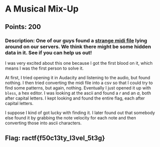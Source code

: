 # **A Musical Mix-Up**
## Points: 200
### **Description:** One of our guys found a [strange midi file](files/challenge.mid) lying around on our servers. We think there might be some hidden data in it. See if you can help us out!

I was very excited about this one because I got the first blood on it, which means I was the first person to solve it.

At first, I tried opening it in Audacity and listening to the audio, but found nothing. I then tried converting the midi file into a csv so that I could try to find some patterns, but again, nothing.
Eventually I just opened it up with `bless`, a hex editor. I was looking at the ascii and found a _r_ and an _a_, both after capital letters. I kept looking and found the entire flag, each after capital letters.

I suppose I kind of got lucky with finding it. I later found out that somebody else found it by grabbing the note velocity for each note and then converting those into ascii characters.

## **Flag:** ractf{f50c13ty_l3vel_5t3g}
